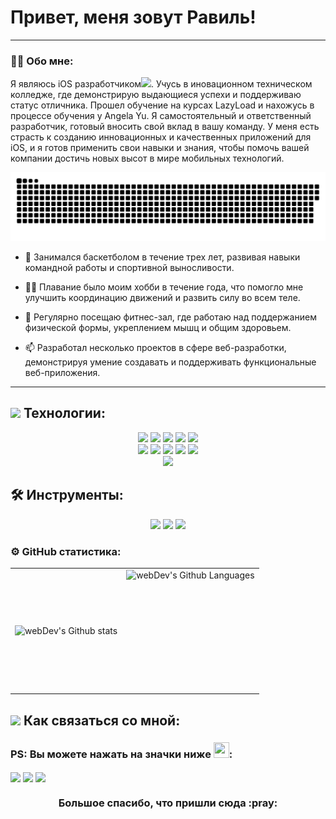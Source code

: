 
# Привет, меня зовут Равиль!

---

### :man_technologist: Обо мне:

Я являюсь iOS разработчиком<img src="https://media.giphy.com/media/WUlplcMpOCEmTGBtBW/giphy.gif" width="30px">. Учусь в иновационном техническом колледже, где демонстрирую выдающиеся успехи и поддерживаю статус отличника. Прошел обучение на курсах LazyLoad и нахожусь в процессе обучения у Angela Yu. Я самостоятельный и ответственный разработчик, готовый вносить свой вклад в вашу команду. У меня есть страсть к созданию инновационных и качественных приложений для iOS, и я готов применить свои навыки и знания, чтобы помочь вашей компании достичь новых высот в мире мобильных технологий.
<p align="center">
 <img width="600" src="github-snake.svg" alt="snake"/>
</p>

- 🏀 Занимался баскетболом в течение трех лет, развивая навыки командной работы и спортивной выносливости.

- 🏊‍♂ Плавание было моим хобби в течение года, что помогло мне улучшить координацию движений и развить силу во всем теле.

- 💪 Регулярно посещаю фитнес-зал, где работаю над поддержанием физической формы, укреплением мышц и общим здоровьем.

- :mailbox: Разработал несколько проектов в сфере веб-разработки, демонстрируя умение создавать и поддерживать функциональные веб-приложения.

---

## <img src="https://media.giphy.com/media/j2pOGeGYKe2xCCKwfi/giphy.gif" width="40"> Технологии:

<p align="center">
   <img style="pointer-events: none;" src="https://img.shields.io/badge/swift-%23ED8B00.svg?style=for-the-badge&logo=swift&logoColor=white">
   <img style="pointer-events: none;" src="https://img.shields.io/badge/UIKit-0078D6?style=for-the-badge&logoColor=white">
   <img style="pointer-events: none;" src="https://img.shields.io/badge/MVC-c600c7?style=for-the-badge&logoColor=white">
   <img style="pointer-events: none;" src="https://img.shields.io/badge/MVP-FF1493?style=for-the-badge&logoColor=white">
   <img style="pointer-events: none;" src="https://img.shields.io/badge/CoreData-039BE5?style=for-the-badge&logo=CoreData&logoColor=FFCC2F">
   </br>
   <img style="pointer-events: none;" src="https://img.shields.io/badge/AutoLayout-0078D6?style=for-the-badge&logoColor=white">
   <img style="pointer-events: none;" src="https://img.shields.io/badge/SnapKit-0169d0?style=for-the-badge&logoColor=white">
   <img style="pointer-events: none;" src="https://img.shields.io/badge/Programmatic Interface-c600c7?style=for-the-badge&logoColor=white">
    <img style="pointer-events: none;" src="https://img.shields.io/badge/Git-039BE5?style=for-the-badge&logoColor=white">
     <img style="pointer-events: none;" src="https://img.shields.io/badge/GitFlow-fe9c1b?style=for-the-badge&logoColor=white">
  </br>
   <img style="pointer-events: none;" src="https://img.shields.io/badge/Networking-00dae6?style=for-the-badge&logoColor=white">
   </br>
</p> 

<!-- ===========================================       Tools       ========================================================= -->

## 🛠 Инструменты:
<p align="center">
   <img src="https://img.shields.io/badge/GitHub-100000?style=for-the-badge&logo=github&logoColor=white">
   <img src="https://img.shields.io/badge/XCode%20-3CDA89?style=for-the-badge&logo=android-studio&logoColor=white">
   <img src="https://img.shields.io/badge/git-F05032?style=for-the-badge&logo=git&logoColor=white">
   </br>
</p> 

### ⚙️ GitHub статистика:

<table>
  <tr>
    <td>
      <img align="left" src="http://github-readme-streak-stats.herokuapp.com?user=asimovravil&theme=dark&background=000000" alt="webDev's Github stats" />
    </td>
    <td>
      <img height="195px" align="right" alt="webDev's Github Languages" src="https://github-readme-stats-sigma-five.vercel.app/api/top-langs/?username=asimovravil&layout=compact&theme=vision-friendly-dark" />
    </td>
  </tr>
</table>

## <img src="https://media.giphy.com/media/LnQjpWaON8nhr21vNW/giphy.gif" width="40"> Как связаться со мной:
### PS: Вы можете нажать на значки ниже <img src="https://raw.githubusercontent.com/Tarikul-Islam-Anik/Animated-Fluent-Emojis/master/Emojis/Hand%20gestures/Backhand%20Index%20Pointing%20Down.png" width="25" height="25" />:
<p align="left">
   <a href="https://t.me/asimovravil" target="blank"><img align="center" src="https://img.shields.io/badge/Telegram-2CA5E0?style=for-the-badge&logo=telegram&logoColor=white" /></a>
   <a href="https://www.instagram.com/asimovravil" target="blank"><img align="center" src="https://img.shields.io/badge/Instagram-833AB4?style=for-the-badge&logo=instagram&logoColor=white" /></a>
   <a href="https://www.vk.com/asimovravil" target="blank"><img align="center" src="https://img.shields.io/badge/Vkontakte-405DE6?style=for-the-badge&logo=vk&logoColor=white" /></a>
</p>
<h3 align="center">Большое спасибо, что пришли сюда :pray:</h3>
